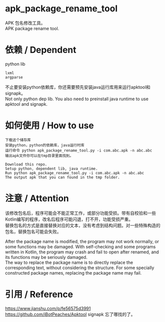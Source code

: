 # apk_package_rename_tool
APK 包名修改工具。  
APK package rename tool.  

# 依赖 / Dependent
python lib
```
lxml
argparse
```
不止要安装python依赖库，你还需要预先安装java运行库用来运行apktool和signapk。  
Not only python dep lib. You also need to preinstall java runtime to use apktool and signapk.  

# 如何使用 / How to use
```
下载这个储存库
安装python，python的依赖库，java运行时库
运行命令 python apk_package_rename_tool.py -i com.abc.apk -n abc.abc
输出apk文件你可以在tmp目录里面找到。

Download this repo.
Setup python, dependent lib, java runtime.
Run python apk_package_rename_tool.py -i com.abc.apk -n abc.abc
The output apk that you can found in the tmp folder.
```

# 注意 / Attention
该修改包名后，程序可能会不能正常工作，或部分功能受损。带有自校验和一些Kotlin编写的程序，改名后程序可能闪退，打不开，功能受损严重。  
替换包名的方式是直接替换对应的文本，没有考虑到结构问题。对一些特殊构造的包名，替换包名可能会失败。  

After the package name is modified, the program may not work normally, or some functions may be damaged. With self-checking and some programs written in Kotlin, the program may crash and fail to open after renamed, and its functions may be seriously damaged.  
The way to replace the package name is to directly replace the corresponding text, without considering the structure. For some specially constructed package names, replacing the package name may fail.  

# 引用 / Reference
https://www.jianshu.com/p/fe56575d3991
https://github.com/iBotPeaches/Apktool
signapk 忘了哪找的了。
